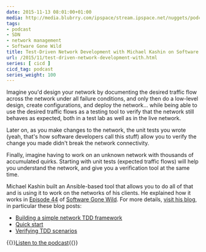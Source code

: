 ```yaml
---
date: 2015-11-13 08:01:00+01:00
media: http://media.blubrry.com/ipspace/stream.ipspace.net/nuggets/podcast/Show_44-Test-Driven_Network_Development.mp3
tags:
- podcast
- SDN
- network management
- Software Gone Wild
title: Test-Driven Network Development with Michael Kashin on Software Gone Wild
url: /2015/11/test-driven-network-development-with.html
series: [ cicd ]
cicd_tag: podcast
series_weight: 100
---
```

Imagine you'd design your network by documenting the desired traffic flow across the network under all failure conditions, and only then do a low-level design, create configurations, and deploy the network... while being able to use the desired traffic flows as a testing tool to verify that the network still behaves as expected, both in a test lab as well as in the live network.
<!--more-->
Later on, as you make changes to the network, the unit tests you wrote (yeah, that's how software developers call this stuff) allow you to verify the change you made didn't break the network connectivity.

Finally, imagine having to work on an unknown network with thousands of accumulated quirks. Starting with unit tests (expected traffic flows) will help you understand the network, and give you a verification tool at the same time.

Michael Kashin built an Ansible-based tool that allows you to do all of that and is using it to work on the networks of his clients. He explained how it works in [Episode 44](http://media.blubrry.com/ipspace/stream.ipspace.net/nuggets/podcast/Show_44-Test-Driven_Network_Development.mp3) of [Software Gone Wild](http://www.ipspace.net/Podcast/Software_Gone_Wild). For more details, [visit his blog](http://networkop.github.io/), in particular these blog posts:

-   [Building a simple network TDD framework](http://networkop.github.io/blog/2015/06/15/simple-tdd-framework/)
-   [Quick start](http://networkop.github.io/blog/2015/07/17/tdd-quickstart/)
-   [Verifying TDD scenarios](http://networkop.github.io/blog/2015/07/10/test-verification/)

{{<jump>}}[Listen to the podcast](http://media.blubrry.com/ipspace/stream.ipspace.net/nuggets/podcast/Show_44-Test-Driven_Network_Development.mp3){{</jump>}}

